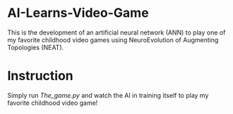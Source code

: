 # AI-Learns-Video-Game

This is the development of an artificial neural network (ANN) to play one of my favorite childhood video games using NeuroEvolution of Augmenting Topologies (NEAT).

# Instruction

Simply run *The_game.py* and watch the AI in training itself to play my favorite childhood video game!
